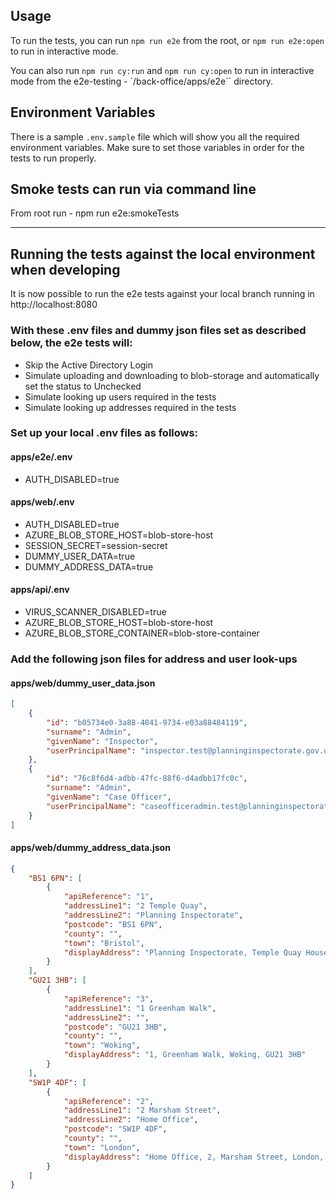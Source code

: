 ## Usage

To run the tests, you can run `npm run e2e` from the root, or `npm run e2e:open` to run in interactive mode. 

You can also run `npm run cy:run` and `npm run cy:open` to run in interactive mode from the e2e-testing - `/back-office/apps/e2e`` directory.

## Environment Variables

There is a sample `.env.sample` file which will show you all the required environment variables. Make sure to set those variables in order for the tests to run properly.


## Smoke tests can run via command line
From root run - npm run e2e:smokeTests

***

## Running the tests against the local environment when developing

It is now possible to run the e2e tests against your local branch running in http://localhost:8080  

### With these .env files and dummy json files set as described below, the e2e tests will:

- Skip the Active Directory Login
- Simulate uploading and downloading to blob-storage and automatically set the status to Unchecked
- Simulate looking up users required in the tests
- Simulate looking up addresses required in the tests

### Set up your local .env files as follows:

#### apps/e2e/.env
- AUTH_DISABLED=true

#### apps/web/.env
- AUTH_DISABLED=true
- AZURE_BLOB_STORE_HOST=blob-store-host
- SESSION_SECRET=session-secret
- DUMMY_USER_DATA=true
- DUMMY_ADDRESS_DATA=true

#### apps/api/.env
- VIRUS_SCANNER_DISABLED=true
- AZURE_BLOB_STORE_HOST=blob-store-host
- AZURE_BLOB_STORE_CONTAINER=blob-store-container

### Add the following json files for address and user look-ups

#### apps/web/dummy_user_data.json
```json 
[ 
	{
		"id": "b05734e0-3a88-4841-9734-e03a88484119",
		"surname": "Admin",
		"givenName": "Inspector",
		"userPrincipalName": "inspector.test@planninginspectorate.gov.uk"
	},
	{
		"id": "76c8f6d4-adbb-47fc-88f6-d4adbb17fc0c",
		"surname": "Admin",
		"givenName": "Case Officer",
		"userPrincipalName": "caseofficeradmin.test@planninginspectorate.gov.uk"
	}
]
```

#### apps/web/dummy_address_data.json
```json 
{
	"BS1 6PN": [
		{
			"apiReference": "1",
			"addressLine1": "2 Temple Quay",
			"addressLine2": "Planning Inspectorate",
			"postcode": "BS1 6PN",
			"county": "",
			"town": "Bristol",
			"displayAddress": "Planning Inspectorate, Temple Quay House, 2, The Square, Temple Quay, Bristol, BS1 6PN"
		}
	],
	"GU21 3HB": [
		{
			"apiReference": "3",
			"addressLine1": "1 Greenham Walk",
			"addressLine2": "",
			"postcode": "GU21 3HB",
			"county": "",
			"town": "Woking",
			"displayAddress": "1, Greenham Walk, Woking, GU21 3HB"
		}
	],
	"SW1P 4DF": [
		{
			"apiReference": "2",
			"addressLine1": "2 Marsham Street",
			"addressLine2": "Home Office",
			"postcode": "SW1P 4DF",
			"county": "",
			"town": "London",
			"displayAddress": "Home Office, 2, Marsham Street, London, SW1P 4DF"
		}
	]
}
```
